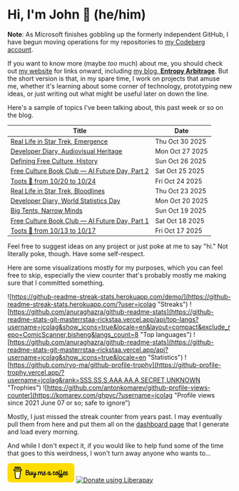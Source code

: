 # Hi, I'm John 👋 (he/him)

**Note**:  As Microsoft finishes gobbling up the formerly independent GitHub, I have begun moving operations for my repositories to [my Codeberg account](https://codeberg.org/jcolag).

If you want to know more (maybe *too* much) about me, you should check out [my website](https://john.colagioia.net/) for links onward, including [my blog, **Entropy Arbitrage**](https://john.colagioia.net/blog).  But the short version is that, in my spare time, I work on projects that amuse me, whether it's learning about some corner of technology, prototyping new ideas, or just writing out what might be useful later on down the line.

Here's a sample of topics I've been talking about, this past week or so on the blog.

|Title|Date|
|-----|-------|
|[Real Life in Star Trek, Emergence](https://john.colagioia.net/blog/2025/10/30/emergence.html)|Thu Oct 30 2025|
|[Developer Diary, Audiovisual Heritage](https://john.colagioia.net/blog/2025/10/27/audiovisual.html)|Mon Oct 27 2025|
|[Defining Free Culture, History](https://john.colagioia.net/blog/2025/10/26/define-free-culture-history.html)|Sun Oct 26 2025|
|[Free Culture Book Club — AI Future Day, Part 2](https://john.colagioia.net/blog/2025/10/25/ai-future-day-2.html)|Sat Oct 25 2025|
|[Toots 🦣 from 10/20 to 10/24](https://john.colagioia.net/blog/2025/10/24/week.html)|Fri Oct 24 2025|
|[Real Life in Star Trek, Bloodlines](https://john.colagioia.net/blog/2025/10/23/bloodlines.html)|Thu Oct 23 2025|
|[Developer Diary, World Statistics Day](https://john.colagioia.net/blog/2025/10/20/statistics.html)|Mon Oct 20 2025|
|[Big Tents, Narrow Minds](https://john.colagioia.net/blog/2025/10/19/big-tents.html)|Sun Oct 19 2025|
|[Free Culture Book Club — AI Future Day, Part 1](https://john.colagioia.net/blog/2025/10/18/ai-future-day-1.html)|Sat Oct 18 2025|
|[Toots 🦣 from 10/13 to 10/17](https://john.colagioia.net/blog/2025/10/17/week.html)|Fri Oct 17 2025|

Feel free to suggest ideas on any project or just poke at me to say "hi." Not literally poke, though. Have some self-respect.

Here are some visualizations mostly for my purposes, which you can feel free to skip, especially the view counter that's probably mostly me making sure that I committed something.

![https://github-readme-streak-stats.herokuapp.com/demo/](https://github-readme-streak-stats.herokuapp.com/?user=jcolag "Streaks")
![https://github.com/anuraghazra/github-readme-stats](https://github-readme-stats-git-masterrstaa-rickstaa.vercel.app/api/top-langs?username=jcolag&show_icons=true&locale=en&layout=compact&exclude_repo=ComicScanner,bisheng&langs_count=8 "Top languages")
![https://github.com/anuraghazra/github-readme-stats](https://github-readme-stats-git-masterrstaa-rickstaa.vercel.app/api?username=jcolag&show_icons=true&locale=en "Statistics")
![https://github.com/ryo-ma/github-profile-trophy](https://github-profile-trophy.vercel.app/?username=jcolag&rank=SSS,SS,S,AAA,AA,A,SECRET,UNKNOWN "Trophies")
![https://github.com/antonkomarev/github-profile-views-counter](https://komarev.com/ghpvc/?username=jcolag "Profile views since 2021 June 07 or so; safe to ignore")

Mostly, I just missed the streak counter from years past.  I may eventually pull them from here and put them all on the [dashboard page](https://github.com/jcolag/dash) that I generate and load every morning.

And while I don't expect it, if you would like to help fund some of the time that goes to this weirdness, I won't turn away anyone who wants to...

[<img src="images/default-yellow.png" alt="Buy Me a Coffee" width="150px"/>](https://www.buymeacoffee.com/jcolag)
<a href="https://liberapay.com/jcolag/donate"><img alt="Donate using Liberapay" src="https://liberapay.com/assets/widgets/donate.svg"></a>
